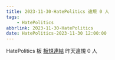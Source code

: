 ```yaml
---
title: 2023-11-30-HatePolitics 違規 0 人
tags:
    - HatePolitics
abbrlink: 2023-11-30-HatePolitics
date: HatePolitics-2023-11-30 12:00:00
---
```

HatePolitics 板 [板規連結](https://www.ptt.cc/bbs/HatePolitics/M.1617115262.A.D60.html)
昨天違規 0 人
